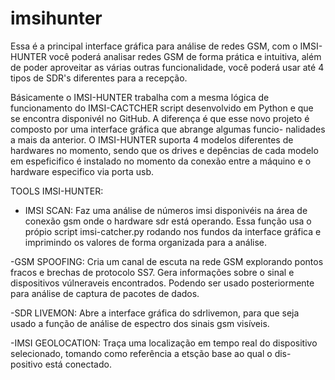 # imsihunter
Essa é a principal interface gráfica para análise de redes GSM, com o IMSI-HUNTER você poderá analisar redes GSM de forma prática e intuitiva, além de poder aproveitar as várias outras funcionalidade, você poderá usar até 4 tipos de SDR's diferentes para a recepção.

Básicamente o IMSI-HUNTER trabalha com  a mesma lógica de funcionamento do IMSI-CACTCHER script desenvolvido em Python e que se 
encontra disponivél no GitHub. A diferença é que esse novo projeto é composto por uma interface gráfica que abrange algumas funcio-
nalidades a mais da anterior. O IMSI-HUNTER suporta 4 modelos diferentes de hardwares no momento, sendo que os drives e depências de 
cada modelo em espeficifico é instalado no momento da conexão entre a máquino e o hardware especifico via porta usb.

TOOLS IMSI-HUNTER:

- IMSI SCAN: Faz uma análise de números imsi disponivéis na área de conexão gsm onde o hardware sdr está operando. Essa função usa o 
própio script imsi-catcher.py rodando nos fundos da interface gráfica e imprimindo os valores de forma organizada para a análise.

-GSM SPOOFING: Cria um canal de escuta na rede GSM explorando pontos fracos e brechas de protocolo SS7. Gera informações sobre o sinal 
e dispositivos vúlneraveis encontrados. Podendo ser usado posteriormente para análise de captura de pacotes de dados.

-SDR LIVEMON: Abre a interface gráfica do sdrlivemon, para que seja usado a função de análise de espectro dos sinais gsm visíveis.

-IMSI GEOLOCATION: Traça uma localização em tempo real do dispositivo selecionado, tomando como referência a etsção base ao qual o dis-
positivo está conectado.
